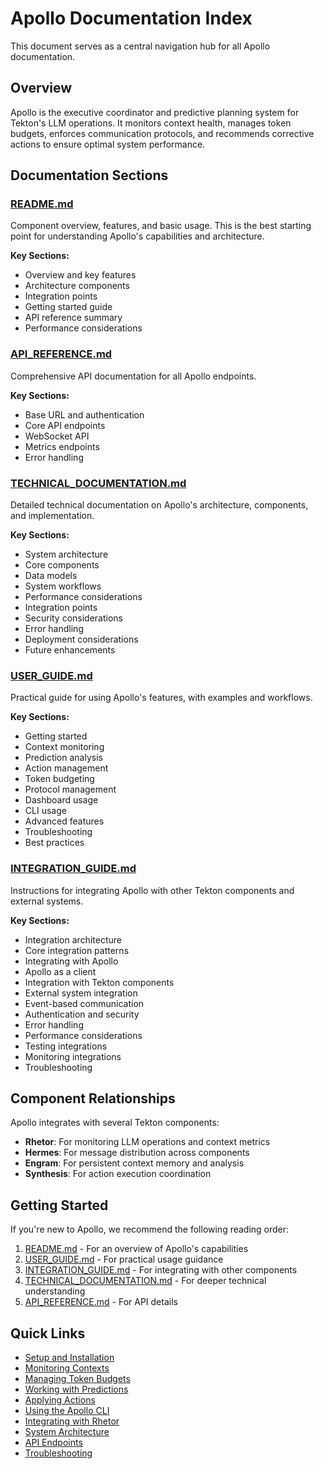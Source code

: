 # Apollo Documentation Index

This document serves as a central navigation hub for all Apollo documentation.

## Overview

Apollo is the executive coordinator and predictive planning system for Tekton's LLM operations. It monitors context health, manages token budgets, enforces communication protocols, and recommends corrective actions to ensure optimal system performance.

## Documentation Sections

### [README.md](./README.md)
Component overview, features, and basic usage. This is the best starting point for understanding Apollo's capabilities and architecture.

**Key Sections:**
- Overview and key features
- Architecture components
- Integration points
- Getting started guide
- API reference summary
- Performance considerations

### [API_REFERENCE.md](./api_reference.md)
Comprehensive API documentation for all Apollo endpoints.

**Key Sections:**
- Base URL and authentication
- Core API endpoints
- WebSocket API
- Metrics endpoints
- Error handling

### [TECHNICAL_DOCUMENTATION.md](./TECHNICAL_DOCUMENTATION.md)
Detailed technical documentation on Apollo's architecture, components, and implementation.

**Key Sections:**
- System architecture
- Core components
- Data models
- System workflows
- Performance considerations
- Integration points
- Security considerations
- Error handling
- Deployment considerations
- Future enhancements

### [USER_GUIDE.md](./USER_GUIDE.md)
Practical guide for using Apollo's features, with examples and workflows.

**Key Sections:**
- Getting started
- Context monitoring
- Prediction analysis
- Action management
- Token budgeting
- Protocol management
- Dashboard usage
- CLI usage
- Advanced features
- Troubleshooting
- Best practices

### [INTEGRATION_GUIDE.md](./INTEGRATION_GUIDE.md)
Instructions for integrating Apollo with other Tekton components and external systems.

**Key Sections:**
- Integration architecture
- Core integration patterns
- Integrating with Apollo
- Apollo as a client
- Integration with Tekton components
- External system integration
- Event-based communication
- Authentication and security
- Error handling
- Performance considerations
- Testing integrations
- Monitoring integrations
- Troubleshooting

## Component Relationships

Apollo integrates with several Tekton components:

- **Rhetor**: For monitoring LLM operations and context metrics
- **Hermes**: For message distribution across components
- **Engram**: For persistent context memory and analysis
- **Synthesis**: For action execution coordination

## Getting Started

If you're new to Apollo, we recommend the following reading order:

1. [README.md](./README.md) - For an overview of Apollo's capabilities
2. [USER_GUIDE.md](./USER_GUIDE.md) - For practical usage guidance
3. [INTEGRATION_GUIDE.md](./INTEGRATION_GUIDE.md) - For integrating with other components
4. [TECHNICAL_DOCUMENTATION.md](./TECHNICAL_DOCUMENTATION.md) - For deeper technical understanding
5. [API_REFERENCE.md](./api_reference.md) - For API details

## Quick Links

- [Setup and Installation](./README.md#getting-started)
- [Monitoring Contexts](./USER_GUIDE.md#context-monitoring)
- [Managing Token Budgets](./USER_GUIDE.md#token-budgeting)
- [Working with Predictions](./USER_GUIDE.md#prediction-analysis)
- [Applying Actions](./USER_GUIDE.md#action-management)
- [Using the Apollo CLI](./USER_GUIDE.md#cli-usage)
- [Integrating with Rhetor](./INTEGRATION_GUIDE.md#rhetor-integration)
- [System Architecture](./TECHNICAL_DOCUMENTATION.md#system-architecture)
- [API Endpoints](./api_reference.md#api-endpoints)
- [Troubleshooting](./USER_GUIDE.md#troubleshooting)